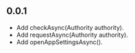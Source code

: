 ## 0.0.1

- Add checkAsync(Authority authority).
- Add requestAsync(Authority authority).
- Add openAppSettingsAsync().
